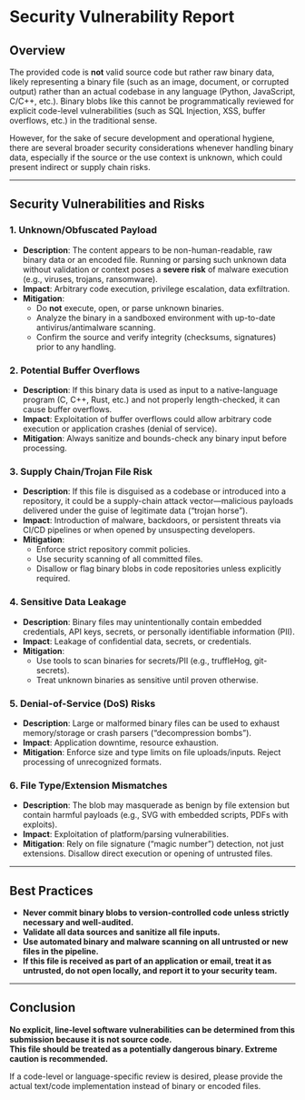 # Security Vulnerability Report

## Overview

The provided code is **not** valid source code but rather raw binary data, likely representing a binary file (such as an image, document, or corrupted output) rather than an actual codebase in any language (Python, JavaScript, C/C++, etc.). Binary blobs like this cannot be programmatically reviewed for explicit code-level vulnerabilities (such as SQL Injection, XSS, buffer overflows, etc.) in the traditional sense.

However, for the sake of secure development and operational hygiene, there are several broader security considerations whenever handling binary data, especially if the source or the use context is unknown, which could present indirect or supply chain risks.

---

## Security Vulnerabilities and Risks

### 1. **Unknown/Obfuscated Payload**
- **Description**: The content appears to be non-human-readable, raw binary data or an encoded file. Running or parsing such unknown data without validation or context poses a **severe risk** of malware execution (e.g., viruses, trojans, ransomware).
- **Impact**: Arbitrary code execution, privilege escalation, data exfiltration.
- **Mitigation**: 
    - Do **not** execute, open, or parse unknown binaries.
    - Analyze the binary in a sandboxed environment with up-to-date antivirus/antimalware scanning.
    - Confirm the source and verify integrity (checksums, signatures) prior to any handling.

### 2. **Potential Buffer Overflows**
- **Description**: If this binary data is used as input to a native-language program (C, C++, Rust, etc.) and not properly length-checked, it can cause buffer overflows.
- **Impact**: Exploitation of buffer overflows could allow arbitrary code execution or application crashes (denial of service).
- **Mitigation**: Always sanitize and bounds-check any binary input before processing.

### 3. **Supply Chain/Trojan File Risk**
- **Description**: If this file is disguised as a codebase or introduced into a repository, it could be a supply-chain attack vector—malicious payloads delivered under the guise of legitimate data (“trojan horse”).
- **Impact**: Introduction of malware, backdoors, or persistent threats via CI/CD pipelines or when opened by unsuspecting developers.
- **Mitigation**: 
    - Enforce strict repository commit policies.
    - Use security scanning of all committed files.
    - Disallow or flag binary blobs in code repositories unless explicitly required.

### 4. **Sensitive Data Leakage**
- **Description**: Binary files may unintentionally contain embedded credentials, API keys, secrets, or personally identifiable information (PII).
- **Impact**: Leakage of confidential data, secrets, or credentials.
- **Mitigation**: 
    - Use tools to scan binaries for secrets/PII (e.g., truffleHog, git-secrets).
    - Treat unknown binaries as sensitive until proven otherwise.

### 5. **Denial-of-Service (DoS) Risks**
- **Description**: Large or malformed binary files can be used to exhaust memory/storage or crash parsers (“decompression bombs”).
- **Impact**: Application downtime, resource exhaustion.
- **Mitigation**: Enforce size and type limits on file uploads/inputs. Reject processing of unrecognized formats.

### 6. **File Type/Extension Mismatches**
- **Description**: The blob may masquerade as benign by file extension but contain harmful payloads (e.g., SVG with embedded scripts, PDFs with exploits).
- **Impact**: Exploitation of platform/parsing vulnerabilities.
- **Mitigation**: Rely on file signature (“magic number”) detection, not just extensions. Disallow direct execution or opening of untrusted files.

---

## Best Practices

- **Never commit binary blobs to version-controlled code unless strictly necessary and well-audited.**
- **Validate all data sources and sanitize all file inputs.**
- **Use automated binary and malware scanning on all untrusted or new files in the pipeline.**
- **If this file is received as part of an application or email, treat it as untrusted, do not open locally, and report it to your security team.**

---

## Conclusion

**No explicit, line-level software vulnerabilities can be determined from this submission because it is not source code.**  
**This file should be treated as a potentially dangerous binary. Extreme caution is recommended.**

If a code-level or language-specific review is desired, please provide the actual text/code implementation instead of binary or encoded files.